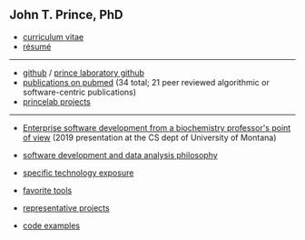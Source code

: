 ## John T. Prince, PhD

* [curriculum vitae](http://tiny.cc/jtprince-cv)
* [résumé](http://tiny.cc/jtprince-resume)

---

* [github](https://github.com/jtprince) / [prince laboratory github](https://github.com/princelab)
* [publications on pubmed](http://tiny.cc/jtprince-publications) (34 total; 21 peer reviewed algorithmic or software-centric publications)
* [princelab projects](https://docs.google.com/viewer?url=https://github.com/jtprince/portfolio/raw/a74287187c579ff5f820934473d704e81ca318d4/media/prince-lab/The_Prince_Lab.pdf)

---

* [Enterprise software development from a biochemistry professor's point of view](https://docs.google.com/viewer?url=https://github.com/jtprince/portfolio/raw/9c9b2bd540c62530a998455db1dc98bc002aa679/media/enterprise_software_dev_from_biochem_prof_pov_3plcentral_v2.pdf) (2019 presentation at the CS dept of University of Montana)
* [software development and data analysis philosophy](https://github.com/jtprince/portfolio/blob/master/philosophy.md)
* [specific technology exposure](https://github.com/jtprince/portfolio/blob/master/exposure.md)
* [favorite tools](https://github.com/jtprince/portfolio/blob/master/favorite_tools.md)

* [representative projects](https://github.com/jtprince/portfolio/blob/master/representative_projects.md)
* [code examples](https://github.com/jtprince/portfolio/blob/master/code_examples.md)

